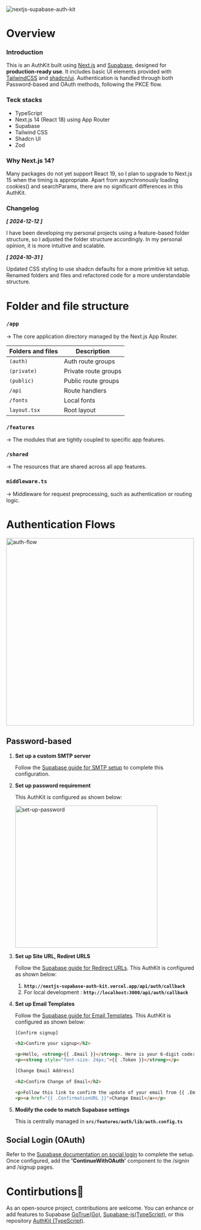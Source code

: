 ![nextjs-supabase-auth-kit](https://github.com/user-attachments/assets/eec5e637-e244-450b-8083-b045e91d8b1f)

# Overview

### Introduction

This is an AuthKit built using [Next.js](https://nextjs.org/) and [Supabase](https://supabase.com/), designed for **production-ready use**. It includes basic UI elements provided with [TailwindCSS](https://tailwindcss.com/) and [shadcn/ui](https://ui.shadcn.com/). Authentication is handled through both Password-based and OAuth methods, following the PKCE flow.

### Teck stacks

- TypeScript
- Next.js 14 (React 18) using App Router
- Supabase
- Tailwind CSS
- Shadcn UI
- Zod

### Why Next.js 14?

Many packages do not yet support React 19, so I plan to upgrade to Next.js 15 when the timing is appropriate. Apart from asynchronously loading cookies() and searchParams, there are no significant differences in this AuthKit.

### Changelog

***[ 2024-12-12 ]***

I have been developing my personal projects using a feature-based folder structure, so I adjusted the folder structure accordingly. In my personal opinion, it is more intuitive and scalable.

***[ 2024-10-31 ]***

Updated CSS styling to use shadcn defaults for a more primitive kit setup. Renamed folders and files and refactored code for a more understandable structure.

# Folder and file structure

### **`/app`**

→ The core application directory managed by the Next.js App Router.

| **Folders and files** | **Description** |
| --- | --- |
| `(auth)` | Auth route groups |
| `(private)` | Private route groups |
| `(public)` | Public route groups |
| `/api` | Route handlers |
| `/fonts` | Local fonts |
| `layout.tsx` | Root layout |

### **`/features`**

→ The modules that are tightly coupled to specific app features.

### **`/shared`**

→ The resources that are shared across all app features.

### **`middleware.ts`**

→ Middleware for request preprocessing, such as authentication or routing logic.

# Authentication Flows

<img width="500" alt="auth-flow" src="https://github.com/user-attachments/assets/0b5847e1-f61e-41f8-9b5c-7d37605d295c">

## Password-based

1. **Set up a custom SMTP server**
    
    Follow the [Supabase guide for SMTP setup](https://supabase.com/docs/guides/auth/auth-smtp) to complete this configuration.
    
2. **Set up password requirement**
    
    This AuthKit is configured as shown below:
    

    <img width="379" alt="set-up-password" src="https://github.com/user-attachments/assets/430fcc29-1968-43bc-8b4d-91c96a74beaf">

3. **Set up Site URL, Rediret URLS**
    
    Follow the [Supabase guide for Redirect URLs](https://supabase.com/docs/guides/auth/redirect-urls).
    This AuthKit is configured as shown below:
    
    1. **`http://nextjs-supabase-auth-kit.vercel.app/api/auth/callback`**
    2. For local development : **`http://localhost:3000/api/auth/callback`** 
4. **Set up Email Templates**
    
    Follow the [Supabase guide for Email Templates](https://supabase.com/docs/guides/auth/auth-email-templates).
    This AuthKit is configured as shown below:

    ```html
    [Confirm signup]
    
    <h2>Confirm your signup</h2>
    
    <p>Hello, <strong>{{ .Email }}</strong>. Here is your 6-digit code:</p>
    <p><strong style="font-size: 24px;">{{ .Token }}</strong></p>
    ```

    ```html
    [Change Email Address]
    
    <h2>Confirm Change of Email</h2>
    
    <p>Follow this link to confirm the update of your email from {{ .Email }} to {{ .NewEmail }}:</p>
    <p><a href="{{ .ConfirmationURL }}">Change Email</a></p>
    ```

5. **Modify the code to match Supabase settings**
    
    This is centrally managed in **`src/features/auth/lib/auth.config.ts`**
    

## Social Login (OAuth)

Refer to the [Supabase documentation on social login](https://supabase.com/docs/guides/auth/social-login) to complete the setup. Once configured, add the **'ContinueWithOAuth'** component to the /signin and /signup pages.

# Contirbutions🚀

As an open-source project, contributions are welcome. You can enhance or add features to Supabase [GoTrue(Go)](https://github.com/supabase/auth), [Supabase-js(TypeScript)](https://github.com/supabase/supabase-js), or this repository [AuthKit (TypeScript)](https://github.com/bytaesu/nextjs-supabase-auth-kit).
